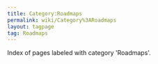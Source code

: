 ```yaml
---
title: Category:Roadmaps
permalink: wiki/Category%3ARoadmaps
layout: tagpage
tag: Roadmaps
---
```


Index of pages labeled with category 'Roadmaps'.
